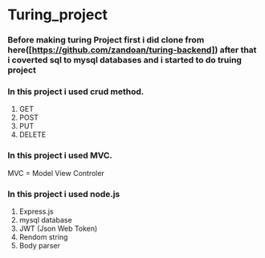 # Turing_project

### Before making turing Project first i did clone from here([https://github.com/zandoan/turing-backend]) after that i coverted sql to mysql databases and i started to do truing project 

### In this project i used crud method.
1) GET
2) POST
3) PUT
4) DELETE

### In this project i used MVC.
MVC = Model View Controler

### In this project i used node.js 
1) Express.js
2) mysql database
3) JWT (Json Web Token)
4) Rendom string
5) Body parser
